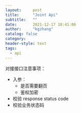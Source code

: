 ```yaml
---
layout:     post
title:      "Joint Api"
subtitle:   ""
date:       2021-12-17 10:41:06
author:     "kgzhang"
catalog: false
category: 
header-style: text
tags:
  - api
---
```


对接接口注意事项：
- 入参：
    - 是否需要翻页
    - 鉴权加密
- 校验 response status code
- 校验业务状态码
